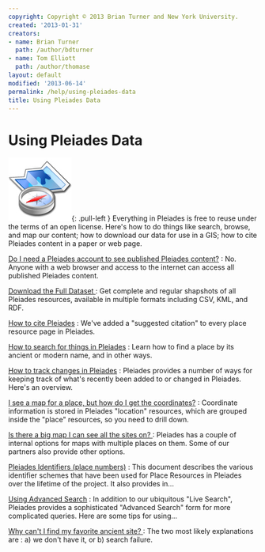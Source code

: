 ```yaml
---
copyright: Copyright © 2013 Brian Turner and New York University.
created: '2013-01-31'
creators:
- name: Brian Turner
  path: /author/bdturner
- name: Tom Elliott
  path: /author/thomase
layout: default
modified: '2013-06-14'
permalink: /help/using-pleiades-data
title: Using Pleiades Data
---
```


#  Using Pleiades Data

![map compass icon](/images/icons/mapcompass.jpg){: .pull-left }
Everything in Pleiades is free to reuse under the terms of an open license.
Here's how to do things like search, browse, and map our content; how to
download our data for use in a GIS; how to cite Pleiades content in a paper or
web page.

<div class="clearfix">

[Do I need a Pleiades account to see published Pleiades content?](/help/anonymous) 
: No. Anyone with a web browser and access to the internet
can access all published Pleiades content.

[Download the Full Dataset ](/help/download) 
: Get complete and regular
shapshots of all Pleiades resources, available in multiple formats including
CSV, KML, and RDF.

[How to cite Pleiades](/news/blog/how-to-cite-pleiades) 
: We've added a
"suggested citation" to every place resource page in Pleiades.

[How to search for things in Pleiades](/help/how-to-search) 
: Learn how to
find a place by its ancient or modern name, and in other ways.

[How to track changes in Pleiades](/help/how-to-track-changes-in-pleiades) 
: Pleiades provides a number of ways for keeping track of what's recently been
added to or changed in Pleiades. Here's an overview.

[I see a map for a place, but how do I get the coordinates?](/help/get-coordinates) 
: Coordinate information is stored in Pleiades "location"
resources, which are grouped inside the "place" resources, so you need to
drill down.

[Is there a big map I can see all the sites on? ](/help/bigmap) 
: Pleiades has
a couple of internal options for maps with multiple places on them. Some of
our partners also provide other options.

[Pleiades Identifiers (place numbers)](/help/pleiades-identifiers-place-numbers) 
: This document describes the various identifier schemes that have
been used for Place Resources in Pleiades over the lifetime of the project. It
also provides in...

[Using Advanced Search](/help/using-advanced-search) 
: In addition to our
ubiquitous "Live Search", Pleiades provides a sophisticated "Advanced Search"
form for more complicated queries. Here are some tips for using...

[Why can't I find my favorite ancient site? ](/help/find-a-site) 
: The two
most likely explanations are
: a) we don't have it, or b) search failure.

</div>
